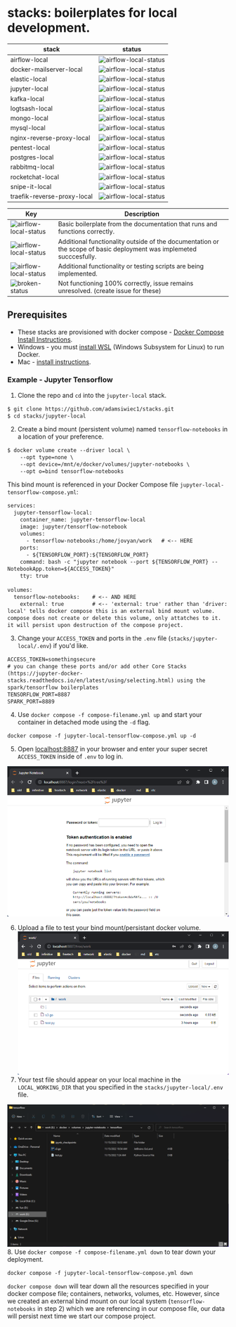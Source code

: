 # stacks: boilerplates for local development.


| stack | status |
| ----------- | ----------- |
| airflow-local  | ![airflow-local-status](https://img.shields.io/static/v1?label=status&message=stable&color=yellow) |
| docker-mailserver-local | ![airflow-local-status](https://img.shields.io/static/v1?label=status&message=stable&color=yellow) |
| elastic-local | ![airflow-local-status](https://img.shields.io/static/v1?label=status&message=stable&color=yellow) |
| jupyter-local | ![airflow-local-status](https://img.shields.io/static/v1?label=status&message=finished&color=green) |
| kafka-local | ![airflow-local-status](https://img.shields.io/static/v1?label=status&message=stable&color=yellow) |
| logtsash-local | ![airflow-local-status](https://img.shields.io/static/v1?label=status&message=stable&color=yellow) |
| mongo-local | ![airflow-local-status](https://img.shields.io/static/v1?label=status&message=stable&color=yellow) |
| mysql-local | ![airflow-local-status](https://img.shields.io/static/v1?label=status&message=stable&color=yellow) |
| nginx-reverse-proxy-local | ![airflow-local-status](https://img.shields.io/static/v1?label=status&message=stable&color=yellow) |
| pentest-local | ![airflow-local-status](https://img.shields.io/static/v1?label=status&message=stable&color=yellow) |
| postgres-local | ![airflow-local-status](https://img.shields.io/static/v1?label=status&message=stable&color=yellow) |
| rabbitmq-local | ![airflow-local-status](https://img.shields.io/static/v1?label=status&message=stable&color=yellow) |
| rocketchat-local | ![airflow-local-status](https://img.shields.io/static/v1?label=status&message=stable&color=yellow) |
| snipe-it-local | ![airflow-local-status](https://img.shields.io/static/v1?label=status&message=broken&color=red) |
| traefik-reverse-proxy-local | ![airflow-local-status](https://img.shields.io/static/v1?label=status&message=stable&color=yellow) |


| Key |  Description|
| ----------- | ----------- |
| ![airflow-local-status](https://img.shields.io/static/v1?label=status&message=stable&color=yellow) | Basic boilerplate from the documentation that runs and functions correctly. |
| ![airflow-local-status](https://img.shields.io/static/v1?label=status&message=finished&color=green) | Additional functionality outside of the documentation or the scope of basic deployment was implemeted succcesfully. |
| ![airflow-local-status](https://img.shields.io/static/v1?label=status&message=in+development&color=purple) | Additional functionality or testing scripts are being implemented. |
| ![broken-status](https://img.shields.io/static/v1?label=status&message=broken&color=red) | Not functioning 100% correctly, issue remains unresolved. (create issue for these)|


## Prerequisites
* These stacks are provisioned with docker compose - [Docker Compose Install Instructions](https://docs.docker.com/compose/install/).
* Windows - you must [install WSL](https://learn.microsoft.com/en-us/windows/wsl/install) (Windows Subsystem for Linux) to run Docker.
* Mac - [install instructions](https://docs.docker.com/desktop/install/mac-install/).
### Example - Jupyter Tensorflow
1. Clone the repo and `cd` into the `jupyter-local` stack.
```
$ git clone https://github.com/adamsiwiec1/stacks.git
$ cd stacks/jupyter-local
```
2. Create a bind mount (persistent volume) named `tensorflow-notebooks` in a location of your preference.
```
$ docker volume create --driver local \
    --opt type=none \
    --opt device=/mnt/e/docker/volumes/jupyter-notebooks \
    --opt o=bind tensorflow-notebooks
```
This bind mount is referenced in your Docker Compose file `jupyter-local-tensorflow-compose.yml`:
```
services:
  jupyter-tensorflow-local:
    container_name: jupyter-tensorflow-local
    image: jupyter/tensorflow-notebook
    volumes:
      - tensorflow-notebooks:/home/jovyan/work   # <-- HERE
    ports:
      - ${TENSORFLOW_PORT}:${TENSORFLOW_PORT}
    command: bash -c "jupyter notebook --port ${TENSORFLOW_PORT} --NotebookApp.token=${ACCESS_TOKEN}"
    tty: true

volumes:
  tensorflow-notebooks:    # <-- AND HERE
    external: true         # <-- 'external: true' rather than 'driver: local' tells docker compose this is an external bind mount volume. compose does not create or delete this volume, only attatches to it. it will persist upon destruction of the compose project.
```

3. Change your `ACCESS_TOKEN` and ports in the `.env` file (`stacks/jupyter-local/.env`) if you'd like. 
```
ACCESS_TOKEN=somethingsecure
# you can change these ports and/or add other Core Stacks (https://jupyter-docker-stacks.readthedocs.io/en/latest/using/selecting.html) using the spark/tensorflow boilerplates
TENSORFLOW_PORT=8887
SPARK_PORT=8889
```
4.  Use `docker compose -f compose-filename.yml up` and start your container in detached mode using the `-d` flag.
```
docker compose -f jupyter-local-tensorflow-compose.yml up -d
```
5. Open [localhost:8887](http://localhost:8887) in your browser and enter your super secret `ACCESS_TOKEN` inside of `.env` to log in.

![jupyter](https://github.com/adamsiwiec1/images/blob/main/stacks/jupyter.png?raw=true)

6. Upload a file to test your bind mount/persistant docker volume. 
![jupyter-upload](https://github.com/adamsiwiec1/images/blob/main/stacks/jupyter-upload.png?raw=true)
7. Your test file should appear on your local machine in the `LOCAL_WORKING_DIR` that you specified in the `stacks/jupyter-local/.env` file.

![jupyter-explorer](https://github.com/adamsiwiec1/images/blob/main/stacks/jupyter-explorer.png?raw=true)
8. Use `docker compose -f compose-filename.yml down`  to tear down your deployment.
```
docker compose -f jupyter-local-tensorflow-compose.yml down
```
`docker compose down` will tear down all the resources specified in your docker compose file; containers, networks, volumes, etc. However, since we created an external bind mount on our local system (`tensorflow-notebooks` in step 2) which we are referencing in our compose file, our data will persist next time we start our compose project. 
